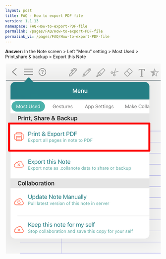 ```yaml
---
layout: post
title: FAQ - How to export PDF file
version: 1.1.13
namespace: FAQ-How-to-export-PDF-file
permalink: /pages/FAQ/How-to-export-PDF-file
permalink_vi: /pages/FAQ/How-to-export-PDF-file
---
```


**Answer:** In the Note screen > Left "Menu" setting > Most Used > Print,share & backup > Export this Note  
<p align="center"> <img width="500" src="https://raw.githubusercontent.com/collanotewiki/collanotewiki.github.io/main/images/FAQimage/exportPDF.PNG" alt="picture export-PDF"> </p>

